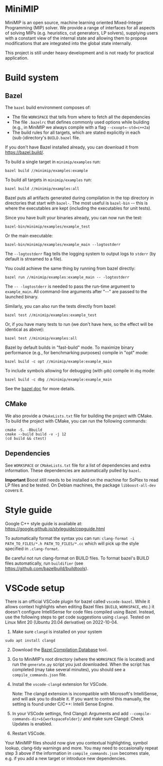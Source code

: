 # MiniMIP

MiniMIP is an open source, machine learning oriented Mixed-Integer Programming (MIP) solver.
We provide a range of interfaces for all aspects of solving MIPs (e.g. heuristics, cut generators, LP solvers), 
supplying users with a constant view of the internal state and allowing them to propose modifications that are integrated into the global state internally.

This project is still under heavy development and is not ready for practical application.

# Build system

## Bazel
The `bazel` build environment composes of:
* The file `WORKSPACE` that tells from where to fetch all the dependencies
* The file `.bazelrc` that defines commonly used options while building
(e.g., in MiniMIP we always compile with a flag `--cxxopt=-std=c++2a`)
* The build rules for all targets, which are stated explicitly in each
(sub-)directory's `BUILD.bazel` file.

If you don't have Bazel installed already, you can download it from https://bazel.build/.

To build a single target in `minimip/examples` run:
```
bazel build //minimip/examples:example
```

To build all targets in `minimip/examples` run:

```
bazel build //minimip/examples:all
```

Bazel puts all artifacts generated during compilation in the top directory in
directories that start with `bazel-`. The most useful is `bazel-bin` -- this is
where the executables are kept (including the executables for unit tests).

Since you have built your binaries already, you can now run the test:
```
bazel-bin/minimip/examples/example_test
```

Or the main executable:
```
bazel-bin/minimip/examples/example_main --logtostderr
```

The `--logtostderr` flag tells the logging system to output logs to `stderr`
(by default is streamed to a file).

You could achieve the same thing by running from bazel directly:
```
bazel run //minimip/examples:example_main -- -logtostderr
```
The `-- -logtostderr` is needed to pass the run-time argument to `example_main`.
All command-line arguments after "--" are passed to the launched binary.

Similarly, you can also run the tests directly from bazel:
```
bazel test //minimip/examples:example_test
```

Or, if you have many tests to run (we don't have here, so the effect will be
identical as above):
```
bazel test //minimip/examples:all
```

Bazel by default builds in "fast-build" mode. To maximize binary performance
(e.g., for benchmarking purposes) compile in "opt" mode:
```
bazel build -c opt //minimip/example:example_main
```
To include symbols allowing for debugging (with `gdb`) compile in `dbg` mode:
```
bazel build -c dbg //minimip/example:example_main
```
See the [bazel doc](https://docs.bazel.build/versions/master/user-manual.html#flag--compilation_mode)
for more details.

## CMake
We also provide a `CMakeLists.txt` file for building the project with CMake.
To build the project with CMake, you can run the following commands:
```
cmake -S. -Bbuild
cmake --build build -v -j 12
(cd build && ctest)
```

## Dependencies
See `WORKSPACE` or `CMakeLists.txt` file for a list of dependencies and extra information. These
dependencies are automatically pulled by `bazel`.

**Important**
Boost still needs to be installed on the machine for SoPlex to read LP files and be tested.
On Debian machines, the package `libboost-all-dev` covers it.

# Style guide
Google C++ style guide is available at:
https://google.github.io/styleguide/cppguide.html

To automatically format the syntax you can run:
`clang-format -i PATH_TO_FILES/*.h PATH_TO_FILES/*.cc` which will pick up the style specified in `.clang-format`.

Be careful not run clang-format on BUILD files. To format bazel's BUILD files
automatically, run `buildifier` (see https://github.com/bazelbuild/buildtools).

# VSCode setup
There is an official VSCode plugin for bazel called `vscode-bazel`. While it allows context highlights when editing Bazel files (`BUILD`, `WORKSPACE`, etc.) it doesn't configure IntelliSense for code files compiled using Bazel. Instead, use the following steps to get code suggestions using `clangd`. Tested on Linux Mint 20 (Ubuntu 20.04 derivative) on 2022-10-04.

1. Make sure `clangd` is installed on your system
```
sudo apt install clangd
```
2. Download the [Bazel Compilation Database](https://github.com/grailbio/bazel-compilation-database) tool.
3. Go to MiniMIP's root directory (where the `WORKSPACE` file is located) and run the `generate.py` script you just downloaded. When the script has completed (may take several minutes), you should see a `compile_commands.json` file.
4. Install the `vscode-clangd` extension for VSCode.

    Note: The clangd extension is incompatible with Microsoft's IntelliSense, and will ask you to disable it. If you want to control this manually, the setting is found under C/C++: Intelli Sense Engine.
5. In your VSCode settings, find Clangd: Arguments and add `--compile-commands-dir=${workspaceFolder}/` and make sure Clangd: Check Updates is enabled.
6. Restart VSCode.

Your MiniMIP files should now give you contextual highlighting, symbol lookup, clang-tidy warnings and more. You may need to occasionally repeat step 3 above if the information in `compile_commands.json` becomes stale, e.g. if you add a new target or introduce new dependencies.
